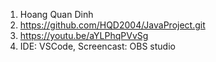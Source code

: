 1. Hoang Quan Dinh
2. https://github.com/HQD2004/JavaProject.git
3. https://youtu.be/aYLPhqPVvSg
4. IDE: VSCode, Screencast: OBS studio
